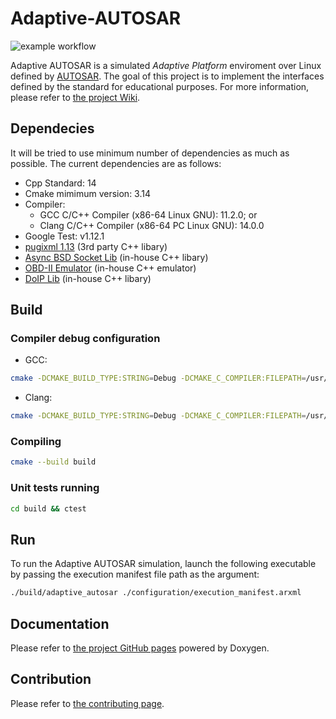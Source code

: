 # Adaptive-AUTOSAR
![example workflow](https://github.com/langroodi/Adaptive-AUTOSAR/actions/workflows/cmake.yml/badge.svg)

Adaptive AUTOSAR is a simulated _Adaptive Platform_ enviroment over Linux defined by [AUTOSAR](https://www.autosar.org/standards/adaptive-platform/). The goal of this project is to implement the interfaces defined by the standard for educational purposes. For more information, please refer to [the project Wiki](https://github.com/langroodi/Adaptive-AUTOSAR/wiki).

## Dependecies

It will be tried to use minimum number of dependencies as much as possible. The current dependencies are as follows:

- Cpp Standard: 14
- Cmake mimimum version: 3.14
- Compiler:
    - GCC C/C++ Compiler (x86-64 Linux GNU): 11.2.0; or
    - Clang C/C++ Compiler (x86-64 PC Linux GNU): 14.0.0
- Google Test: v1.12.1
- [pugixml 1.13](https://pugixml.org/) (3rd party C++ libary)
- [Async BSD Socket Lib](https://github.com/langroodi/Async-BSD-Socket-Lib) (in-house C++ libary)
- [OBD-II Emulator](https://github.com/langroodi/OBD-II-Emulator) (in-house C++ emulator)
- [DoIP Lib](https://github.com/langroodi/DoIP-Lib) (in-house C++ libary)

## Build

### Compiler debug configuration

- GCC:
```bash
cmake -DCMAKE_BUILD_TYPE:STRING=Debug -DCMAKE_C_COMPILER:FILEPATH=/usr/bin/x86_64-linux-gnu-gcc-11 -DCMAKE_CXX_COMPILER:FILEPATH=/usr/bin/x86_64-linux-gnu-g++-11 -S . -B build
```
- Clang:
```bash
cmake -DCMAKE_BUILD_TYPE:STRING=Debug -DCMAKE_C_COMPILER:FILEPATH=/usr/bin/clang-14 -DCMAKE_CXX_COMPILER:FILEPATH=/usr/bin/clang++-14 -S . -B build
```

### Compiling
```bash
cmake --build build
```

### Unit tests running
```bash
cd build && ctest
```

## Run
To run the Adaptive AUTOSAR simulation, launch the following executable by passing the execution manifest file path as the argument:
```bash
./build/adaptive_autosar ./configuration/execution_manifest.arxml
```

## Documentation

Please refer to [the project GitHub pages](https://langroodi.github.io/Adaptive-AUTOSAR/) powered by Doxygen.

## Contribution

Please refer to [the contributing page](https://github.com/langroodi/Adaptive-AUTOSAR/blob/master/CONTRIBUTING.md).
